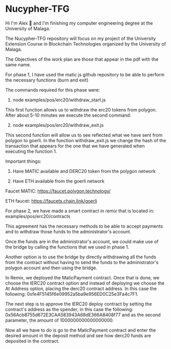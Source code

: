 
# Nucypher-TFG
Hi I'm Alex 👋 and I'm finishing my computer engineering degree at the University of Malaga.

The Nucypher-TFG repository will focus on my project of the University Extension Course in Blockchain Technologies organized by the University of Malaga.

The Objectives of the work plan are those that appear in the pdf with the same name. 

For phase 1, I have used the matic js github repository to be able to perform the necessary functions (burn and exit)

The commands required for this phase were:

1. node examples/pos/erc20/withdraw_start.js

This first function allows us to withdraw the erc20 tokens from polygon. After about 5-10 minutes we execute the second command:

2. node examples/pos/erc20/withdraw_exit.js

This second function will allow us to see reflected what we have sent from polygon to goerli. In the function withdraw_exit.js we change the hash of the transaction that appears for the one that we have generated when executing the function 1.

Important things:

1. Have MATIC available and DERC20 token from the polygon network

2. Have ETH available from the goerli network

Faucet MATIC: https://faucet.polygon.technology/

ETH faucet: https://faucets.chain.link/goerli

For phase 2, we have made a smart contract in remix that is located in: examples/pos/erc20/contracts

This agreement has the necessary methods to be able to accept payments and to withdraw those funds to the administrator's account.

Once the funds are in the administrator's account, we could make use of the bridge by calling the functions that we used in phase 1.

Another option is to use the bridge by directly withdrawing all the funds from the contract without having to send the funds to the administrator's polygon account and then using the bridge.

In Remix, we deployed the MaticPayment contract. Once that is done, we choose the IERC20 contract option and instead of deploying we choose the At Address option, placing the derc20 contract address. In this case the following: 0xfe4F5145f6e09952a5ba9e956ED0C25e3Fa4c7F1.

The next step is to approve the IERC20 deploy contract by setting the contract's address as the spender, in this case the following: 0x56Acb8755d672E3CAA583943A68dE366A8408f77 and as the second parameter, the amount of 1000000000000000000.

Now all we have to do is go to the MaticPayment contract and enter the desired amount in the deposit method and see how derc20 funds are deposited in the contract.